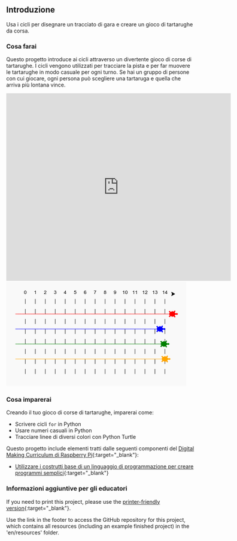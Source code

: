 ## Introduzione

Usa i cicli per disegnare un tracciato di gara e creare un gioco di tartarughe da corsa.

### Cosa farai

Questo progetto introduce ai cicli attraverso un divertente gioco di corse di tartarughe. I cicli vengono utilizzati per tracciare la pista e per far muovere le tartarughe in modo casuale per ogni turno. Se hai un gruppo di persone con cui giocare, ogni persona può scegliere una tartaruga e quella che arriva più lontana vince.

<div class="trinket">
  <iframe src="https://trinket.io/embed/python/9339862606?outputOnly=true&start=result" width="600" height="500" frameborder="0" marginwidth="0" marginheight="0" allowfullscreen>
  </iframe>
  <img src="images/race-finished.png">
</div>

### Cosa imparerai

Creando il tuo gioco di corse di tartarughe, imparerai come:

+ Scrivere cicli `for` in Python
+ Usare numeri casuali in Python
+ Tracciare linee di diversi colori con Python Turtle

Questo progetto include elementi tratti dalle seguenti componenti del [Digital Making Curriculum di Raspberry Pi](http://rpf.io/curriculum){:target="_blank"}:

+ [Utilizzare i costrutti base di un linguaggio di programmazione per creare programmi semplici](https://www.raspberrypi.org/curriculum/programming/creator/){:target="_blank"}

### Informazioni aggiuntive per gli educatori

If you need to print this project, please use the [printer-friendly version](https://projects.raspberrypi.org/en/projects/turtle-race/print){:target="_blank"}.

Use the link in the footer to access the GitHub repository for this project, which contains all resources (including an example finished project) in the 'en/resources' folder.